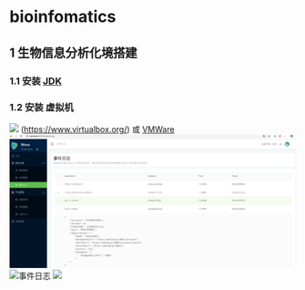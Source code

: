 # bioinfomatics
## 1 生物信息分析化境搭建
### 1.1 安装 [JDK](https://www.oracle.com/technetwork/java/javase/downloads/jdk11-downloads-5066655.html)
### 1.2 安装 虚拟机 
![](https://www.virtualbox.org/graphics/button60.png)
(https://www.virtualbox.org/) 或 [VMWare](https://www.vmware.com/go/getworkstation-win)
![事件日志](https://raw.githubusercontent.com/SoftwareKing/cdn/master/images/me20190410195322.png)
![事件日志](https://www.vmware.com/cn/products/workstation-pro/workstation-pro-evaluation.html/content/dam/digitalmarketing/vmware/en/images/products/workstation/vmware-workstation-pro-15.png)
![](https://www.oracle.com/technetwork/java/java-se-downloads-1612441.gif)
